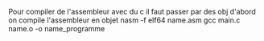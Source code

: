 Pour compiler de l'assembleur avec du c il faut passer par des obj
d'abord on compile l'assembleur en objet
nasm -f elf64 name.asm
gcc main.c name.o -o name_programme